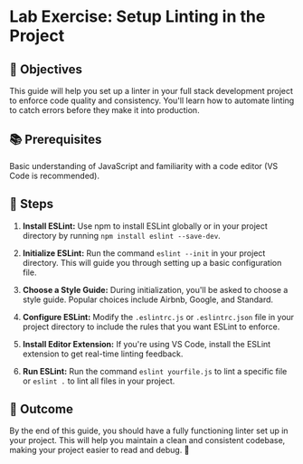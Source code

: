 # Lab Exercise: Setup Linting in the Project

## 🎯 Objectives
This guide will help you set up a linter in your full stack development project to enforce code quality and consistency. You'll learn how to automate linting to catch errors before they make it into production.

## 📚 Prerequisites
Basic understanding of JavaScript and familiarity with a code editor (VS Code is recommended).

## 🚀 Steps
1. **Install ESLint:** Use npm to install ESLint globally or in your project directory by running `npm install eslint --save-dev`.

2. **Initialize ESLint:** Run the command `eslint --init` in your project directory. This will guide you through setting up a basic configuration file.

3. **Choose a Style Guide:** During initialization, you'll be asked to choose a style guide. Popular choices include Airbnb, Google, and Standard.

4. **Configure ESLint:** Modify the `.eslintrc.js` or `.eslintrc.json` file in your project directory to include the rules that you want ESLint to enforce.

5. **Install Editor Extension:** If you're using VS Code, install the ESLint extension to get real-time linting feedback.

6. **Run ESLint:** Run the command `eslint yourfile.js` to lint a specific file or `eslint .` to lint all files in your project.

## 🎁 Outcome
By the end of this guide, you should have a fully functioning linter set up in your project. This will help you maintain a clean and consistent codebase, making your project easier to read and debug. 🎉
